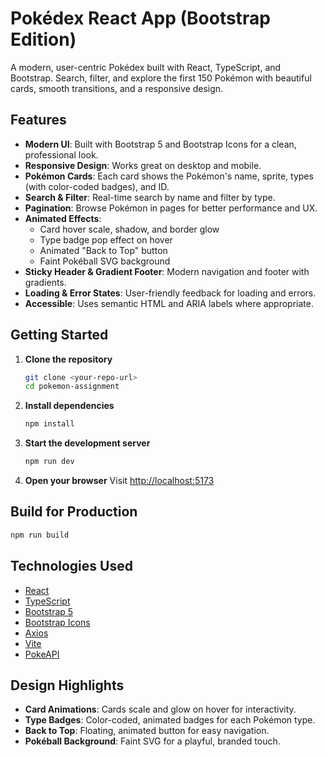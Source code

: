 # Pokédex React App (Bootstrap Edition)

A modern, user-centric Pokédex built with React, TypeScript, and Bootstrap. Search, filter, and explore the first 150 Pokémon with beautiful cards, smooth transitions, and a responsive design.

## Features

- **Modern UI**: Built with Bootstrap 5 and Bootstrap Icons for a clean, professional look.
- **Responsive Design**: Works great on desktop and mobile.
- **Pokémon Cards**: Each card shows the Pokémon's name, sprite, types (with color-coded badges), and ID.
- **Search & Filter**: Real-time search by name and filter by type.
- **Pagination**: Browse Pokémon in pages for better performance and UX.
- **Animated Effects**:
  - Card hover scale, shadow, and border glow
  - Type badge pop effect on hover
  - Animated "Back to Top" button
  - Faint Pokéball SVG background
- **Sticky Header & Gradient Footer**: Modern navigation and footer with gradients.
- **Loading & Error States**: User-friendly feedback for loading and errors.
- **Accessible**: Uses semantic HTML and ARIA labels where appropriate.


## Getting Started

1. **Clone the repository**
   ```bash
   git clone <your-repo-url>
   cd pokemon-assignment
   ```
2. **Install dependencies**
   ```bash
   npm install
   ```
3. **Start the development server**
   ```bash
   npm run dev
   ```
4. **Open your browser**
   Visit [http://localhost:5173](http://localhost:5173)

## Build for Production

```bash
npm run build
```

## Technologies Used
- [React](https://react.dev/)
- [TypeScript](https://www.typescriptlang.org/)
- [Bootstrap 5](https://getbootstrap.com/)
- [Bootstrap Icons](https://icons.getbootstrap.com/)
- [Axios](https://axios-http.com/)
- [Vite](https://vitejs.dev/)
- [PokeAPI](https://pokeapi.co/)

## Design Highlights
- **Card Animations**: Cards scale and glow on hover for interactivity.
- **Type Badges**: Color-coded, animated badges for each Pokémon type.
- **Back to Top**: Floating, animated button for easy navigation.
- **Pokéball Background**: Faint SVG for a playful, branded touch.
